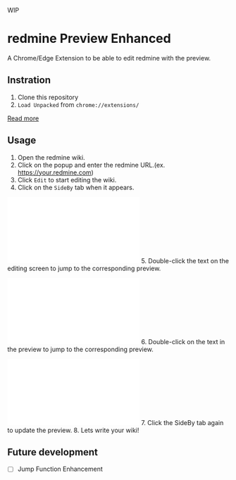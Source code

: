 WIP

# redmine Preview Enhanced

A Chrome/Edge Extension to be able to edit redmine with the preview.

## Instration

1. Clone this repository
2. `Load Unpacked` from `chrome://extensions/`

[Read more](https://knowledge.workspace.google.com/kb/load-unpacked-extensions-000005962)

## Usage

1. Open the redmine wiki.
2. Click on the popup and enter the redmine URL.(ex. https://your.redmine.com)
3. Click `Edit` to start editing the wiki.
4. Click on the `SideBy` tab when it appears.

![](docs/start_sideby.fig)
5. Double-click the text on the editing screen to jump to the corresponding preview.

![](docs/jump_to_preview.fig)
6. Double-click on the text in the preview to jump to the corresponding preview.

![](docs/jump_to_editor.fig)
7. Click the SideBy tab again to update the preview.
8. Lets write your wiki!

## Future development
- [ ] Jump Function Enhancement
